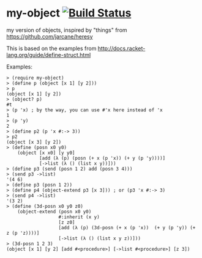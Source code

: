 my-object [![Build Status](https://travis-ci.org/AlexKnauth/my-object.png?branch=master)](https://travis-ci.org/AlexKnauth/my-object)
===

my version of objects, inspired by "things" from https://github.com/jarcane/heresy

This is based on the examples from http://docs.racket-lang.org/guide/define-struct.html

Examples:
```racket
> (require my-object)
> (define p (object [x 1] [y 2]))
> p
(object [x 1] [y 2])
> (object? p)
#t
> (p 'x) ; by the way, you can use #'x here instead of 'x
1
> (p 'y)
2
> (define p2 (p 'x #:-> 3))
> p2
(object [x 3] [y 2])
> (define (posn x0 y0)
    (object [x x0] [y y0]
            [add (λ (p) (posn (+ x (p 'x)) (+ y (p 'y))))]
            [->list (λ () (list x y))]))
> (define p3 (send (posn 1 2) add (posn 3 4)))
> (send p3 ->list)
'(4 6)
> (define p3 (posn 1 2))
> (define p4 (object-extend p3 [x 3])) ; or (p3 'x #:-> 3)
> (send p4 ->list)
'(3 2)
> (define (3d-posn x0 y0 z0)
    (object-extend (posn x0 y0)
                   #:inherit (x y)
                   [z z0]
                   [add (λ (p) (3d-posn (+ x (p 'x))  (+ y (p 'y)) (+ z (p 'z))))]
                   [->list (λ () (list x y z))]))
> (3d-posn 1 2 3)
(object [x 1] [y 2] [add #<procedure>] [->list #<procedure>] [z 3])
```

